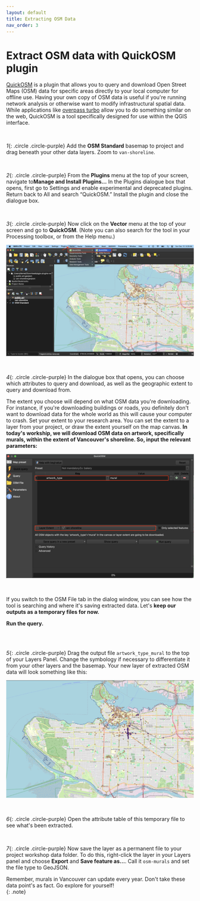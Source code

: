 ```yaml
---
layout: default
title: Extracting OSM Data
nav_order: 3
---
```

# Extract OSM data with QuickOSM plugin
[QuickOSM](https://docs.3liz.org/QuickOSM/) is a plugin that allows you to query and download Open Street Maps (OSM) data for specific areas directly to your local computer for offline use. Having your own copy of OSM data is useful if you're running network analysis or otherwise want to modify infrastructural spatial data. While applications like [overpass turbo](https://overpass-turbo.eu/) allow you to do something similar on the web, QuickOSM is a tool specifically designed for use within the QGIS interface. 


<br>

*1*{: .circle .circle-purple} Add the **OSM Standard** basemap to project and drag beneath your other data layers. Zoom to `van-shoreline`.

    
<br>

*2*{: .circle .circle-purple} From the **Plugins** menu at the top of your screen, navigate to**Manage and Install Plugins…** In the Plugins dialogue box that opens, first go to Settings and enable experimental and deprecated plugins. Return back to All and search “QuickOSM.” Install the plugin and close the dialogue box. 
    

<br>

*3*{: .circle .circle-purple} Now click on the **Vector** menu at the top of your screen and go to **QuickOSM**. (Note you can also search for the tool in your Processing toolbox, or from the Help menu.)

![open quick osm](./images/open-quick-osm_20241215.png)
    
<br> 

*4*{: .circle .circle-purple} 
In the dialogue box that opens, you can choose which attributes to query and download, as well as the geographic extent to query and download from. 

The extent you choose will depend on what OSM data you're downloading. For instance, if you're downloading buildings or roads, you definitely don't want to download data for the whole world as this will cause your computer to crash. Set your extent to your research area. You can set the extent to a layer from your project, or draw the extent yourself  on the map canvas. **In today's workship, we will download OSM data on artwork, specifically murals, within the extent of Vancouver's shoreline. So, input the relevant parameters:**

![quick osm query](./images/quick-osm-query.png)
    
<br>

If you switch to the OSM File tab in the dialog window, you can see how the tool is searching and where it's saving extracted data. Let's **keep our outputs as a temporary files for now.** 

**Run the query.**
    
<br>
<br>

*5*{: .circle .circle-purple} Drag the output file `artwork_type_mural` to the top of your Layers Panel. Change the symbology if necessary to differentiate it from your other layers and the basemap. Your new layer of extracted OSM data will look something like this:

![artwork type mural](./images/artwork-type-mural_20241215.png)

<br>

*6*{: .circle .circle-purple} Open the attribute table of this temporary file to see what's been extracted. 

<br>

*7*{: .circle .circle-purple} Now save the layer as a permanent file to your project workshop data folder. To do this, right-click the layer in your Layers panel and choose **Export** and **Save feature as...**. Call it  `osm-murals` and set the file type to GeoJSON. 



Remember, murals in Vancouver can update every year. Don't take these data point's as fact. Go explore for yourself!  
{: .note}
